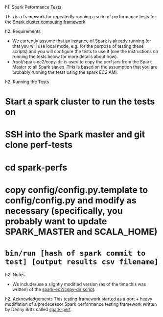h1. Spark Peformance Tests

This is a framework for repeatedly running a suite of performance tests for the [Spark cluster computing framework](http://spark-project.org).

h2. Requirements
* We currently assume that an instance of Spark is already running (or that you will use local mode, e.g. for the purpose of testing these scripts) and you will configure the tests to use it (see the instructions on running the tests below for more details about how).
* /root/spark-ec2/copy-dir is used to copy the perf jars from the Spark Master to all Spark slaves. This is based on the assumption that you are probably running the tests using the spark EC2 AMI.

h2. Running the Tests
# Start a spark cluster to run the tests on
# SSH into the Spark master and git clone perf-tests
# cd spark-perfs
# copy config/config.py.template to config/config.py and modify as necessary (specifically, you probably want to update SPARK_MASTER and SCALA_HOME)
# `bin/run [hash of spark commit to test] [output results csv filename]`

h2. Notes
* We include/use a slightly modified version (as of the time this was written) of the [spark-ec2/copy-dir script](https://github.com/mesos/spark-ec2/blob/bf8b4155a1fcd6fc5c1141323858fd6d021ce6a3/copy-dir.sh).

h2. Acknowledgements
This testing framework started as a port + heavy modifiation of a predecessor
Spark performance testing framework written by Denny Britz called
[spark-perf](https://github.com/dennybritz/spark-perf).
